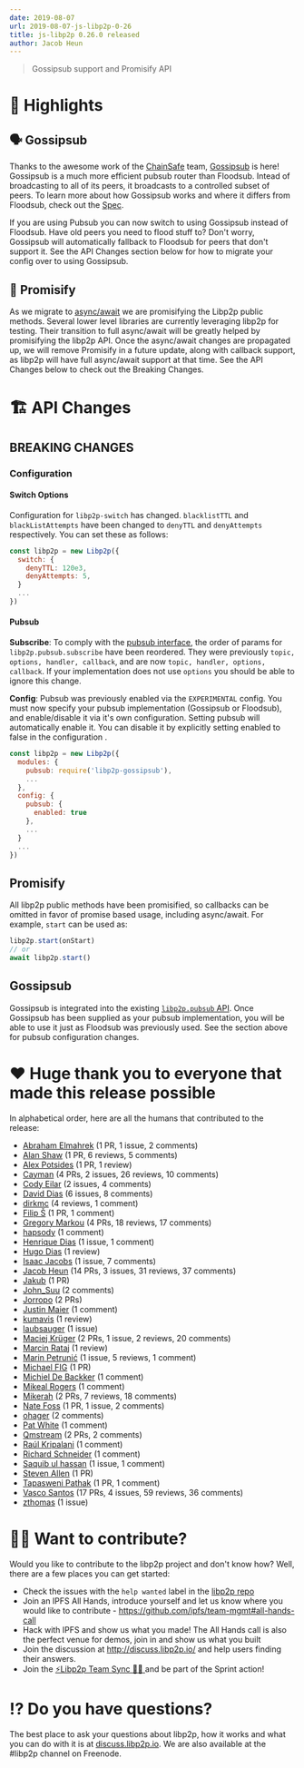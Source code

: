```yaml
---
date: 2019-08-07
url: 2019-08-07-js-libp2p-0-26
title: js-libp2p 0.26.0 released
author: Jacob Heun
---
```


> Gossipsub support and Promisify API

# 🔦 Highlights

## 🗣 Gossipsub
Thanks to the awesome work of the [ChainSafe](https://github.com/ChainSafe) team, [Gossipsub](https://github.com/ChainSafe/gossipsub-js) is here! Gossipsub is a much more efficient pubsub router than Floodsub. Intead of broadcasting to all of its peers, it broadcasts to a controlled subset of peers. To learn more about how Gossipsub works and where it differs from Floodsub, check out the [Spec](https://github.com/libp2p/specs/tree/master/pubsub/gossipsub).

If you are using Pubsub you can now switch to using Gossipsub instead of Floodsub. Have old peers you need to flood stuff to? Don't worry, Gossipsub will automatically fallback to Floodsub for peers that don't support it. See the API Changes section below for how to migrate your config over to using Gossipsub.

## 🚉 Promisify
As we migrate to [async/await](https://github.com/ipfs/js-ipfs/issues/1670) we are promisifying the Libp2p public methods. Several lower level libraries are currently leveraging libp2p for testing. Their transition to full async/await will be greatly helped by promisifying the libp2p API. Once the async/await changes are propagated up, we will remove Promisify in a future update, along with callback support, as libp2p will have full async/await support at that time. See the API Changes below to check out the Breaking Changes.

# 🏗 API Changes

## BREAKING CHANGES

### Configuration

#### Switch Options

Configuration for `libp2p-switch` has changed. `blacklistTTL` and `blackListAttempts` have been changed to `denyTTL` and `denyAttempts` respectively. You can set these as follows:
```js
const libp2p = new Libp2p({
  switch: {
    denyTTL: 120e3,
    denyAttempts: 5,
  }
  ...
})
```

#### Pubsub

**Subscribe**: To comply with the [pubsub interface](https://github.com/ipfs/interface-js-ipfs-core/blob/v0.109.1/SPEC/PUBSUB.md), the order of params for `libp2p.pubsub.subscribe` have been reordered. They were previously `topic, options, handler, callback`, and are now `topic, handler, options, callback`. If your implementation does not use `options` you should be able to ignore this change.

**Config**: Pubsub was previously enabled via the `EXPERIMENTAL` config. You must now specify your pubsub implementation (Gossipsub or Floodsub), and enable/disable it via it's own configuration. Setting pubsub will automatically enable it. You can disable it by explicitly setting enabled to false in the configuration .

```js
const libp2p = new Libp2p({
  modules: {
    pubsub: require('libp2p-gossipsub'),
    ...
  },
  config: {
    pubsub: {
      enabled: true
    },
    ...
  }
  ...
})
```

## Promisify

All libp2p public methods have been promisified, so callbacks can be omitted in favor of promise based usage, including async/await. For example, `start` can be used as:

```js
libp2p.start(onStart)
// or
await libp2p.start()
```

## Gossipsub

Gossipsub is integrated into the existing [`libp2p.pubsub` API](https://github.com/ipfs/interface-js-ipfs-core/blob/v0.109.1/SPEC/PUBSUB.md). Once Gossipsub has been supplied as your pubsub implementation, you will be able to use it just as Floodsub was previously used. See the section above for pubsub configuration changes.

# ❤️ Huge thank you to everyone that made this release possible

In alphabetical order, here are all the humans that contributed to the release:

* [Abraham Elmahrek](https://github.com/generalpiston) (1 PR, 1 issue, 2 comments)
* [Alan Shaw](https://github.com/alanshaw) (1 PR, 6 reviews, 5 comments)
* [Alex Potsides](https://github.com/achingbrain) (1 PR, 1 review)
* [Cayman](https://github.com/wemeetagain) (4 PRs, 2 issues, 26 reviews, 10 comments)
* [Cody Eilar](https://github.com/AcidLeroy) (2 issues, 4 comments)
* [David Dias](https://github.com/daviddias) (6 issues, 8 comments)
* [dirkmc](https://github.com/dirkmc) (4 reviews, 1 comment)
* [Filip Š](https://github.com/filips123) (1 PR, 1 comment)
* [Gregory Markou](https://github.com/GregTheGreek) (4 PRs, 18 reviews, 17 comments)
* [hapsody](https://github.com/hapsody) (1 comment)
* [Henrique Dias](https://github.com/hacdias) (1 issue, 1 comment)
* [Hugo Dias](https://github.com/hugomrdias) (1 review)
* [Isaac Jacobs](https://github.com/didlie) (1 issue, 7 comments)
* [Jacob Heun](https://github.com/jacobheun) (14 PRs, 3 issues, 31 reviews, 37 comments)
* [Jakub](https://github.com/jakubgs) (1 PR)
* [John_Suu](https://github.com/suutaku) (2 comments)
* [Jorropo](https://github.com/Jorropo) (2 PRs)
* [Justin Maier](https://github.com/JustMaier) (1 comment)
* [kumavis](https://github.com/kumavis) (1 review)
* [laubsauger](https://github.com/laubsauger) (1 issue)
* [Maciej Krüger](https://github.com/mkg20001) (2 PRs, 1 issue, 2 reviews, 20 comments)
* [Marcin Rataj](https://github.com/lidel) (1 review)
* [Marin Petrunić](https://github.com/mpetrunic) (1 issue, 5 reviews, 1 comment)
* [Michael FIG](https://github.com/michaelfig) (1 PR)
* [Michiel De Backker](https://github.com/backkem) (1 comment)
* [Mikeal Rogers](https://github.com/mikeal) (1 comment)
* [Mikerah](https://github.com/Mikerah) (2 PRs, 7 reviews, 18 comments)
* [Nate Foss](https://github.com/npfoss) (1 PR, 1 issue, 2 comments)
* [ohager](https://github.com/ohager) (2 comments)
* [Pat White](https://github.com/patwhite) (1 comment)
* [Qmstream](https://github.com/Qmstream) (2 PRs, 2 comments)
* [Raúl Kripalani](https://github.com/raulk) (1 comment)
* [Richard Schneider](https://github.com/richardschneider) (1 comment)
* [Saquib ul hassan](https://github.com/IamSaquib) (1 issue, 1 comment)
* [Steven Allen](https://github.com/Stebalien) (1 PR)
* [Tapasweni Pathak](https://github.com/tapaswenipathak) (1 PR, 1 comment)
* [Vasco Santos](https://github.com/vasco-santos) (17 PRs, 4 issues, 59 reviews, 36 comments)
* [zthomas](https://github.com/zthomas) (1 issue)

# 🙌🏽 Want to contribute?

Would you like to contribute to the libp2p project and don't know how? Well, there are a few places you can get started:

- Check the issues with the `help wanted` label in the [libp2p repo](https://github.com/libp2p/js-libp2p/issues?q=is%3Aopen+is%3Aissue+label%3A%22help+wanted%22)
- Join an IPFS All Hands, introduce yourself and let us know where you would like to contribute - https://github.com/ipfs/team-mgmt#all-hands-call
- Hack with IPFS and show us what you made! The All Hands call is also the perfect venue for demos, join in and show us what you built
- Join the discussion at http://discuss.libp2p.io/ and help users finding their answers.
- Join the [⚡️Libp2p Team Sync 🙌🏽 ](https://github.com/libp2p/team-mgmt/issues/16) and be part of the Sprint action!

# ⁉️ Do you have questions?

The best place to ask your questions about libp2p, how it works and what you can do with it is at [discuss.libp2p.io](https://discuss.libp2p.io). We are also available at the #libp2p channel on Freenode.
